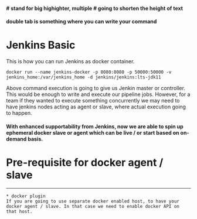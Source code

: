 #### # stand for big highighter, multiple # going to shorten the height of text
#### double tab is something where you can write your command

# Jenkins Basic ###

This is how you can run Jenkins as docker container. 

    docker run --name jenkins-docker -p 8080:8080 -p 50000:50000 -v jenkins_home:/var/jenkins_home -d jenkins/jenkins:lts-jdk11
  
Above command execution is going to give us Jenkin master or controller. This would be enough to write and execute our pipeline jobs. However, for a team if they wanted to execute something concurrently we may need to have jenkins nodes acting as agent or slave, where actual execution going to happen. 

#### With enhanced supportability from Jenkins, now we are able to spin up ephemeral docker slave or agent which can be live / or start based on on-demand basis. 

# Pre-requisite for docker agent / slave
***

    * docker plugin
    If you are going to use separate docker enabled host, to have your docker agent / slave. In that case we need to enable docker API on that host. 
    

 
  
